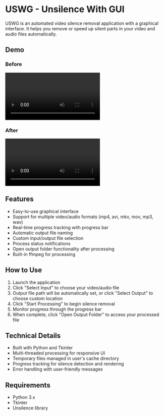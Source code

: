 # USWG - Unsilence With GUI
USWG is an automated video silence removal application with a graphical interface. It helps you remove or speed up silent parts in your video and audio files automatically.

## Demo

### Before 
![Demo Video](/docs/test.mp4)

### After
![Demo Video](/docs/test_unsilenced.mp4)

## Features
- Easy-to-use graphical interface
- Support for multiple video/audio formats (mp4, avi, mkv, mov, mp3, wav)
- Real-time progress tracking with progress bar
- Automatic output file naming
- Custom input/output file selection
- Process status notifications
- Open output folder functionality after processing
- Built-in ffmpeg for processing

## How to Use
1. Launch the application
2. Click "Select Input" to choose your video/audio file
3. Output file path will be automatically set, or click "Select Output" to choose custom location
4. Click "Start Processing" to begin silence removal
5. Monitor progress through the progress bar
6. When complete, click "Open Output Folder" to access your processed file

## Technical Details
- Built with Python and Tkinter
- Multi-threaded processing for responsive UI
- Temporary files managed in user's cache directory
- Progress tracking for silence detection and rendering
- Error handling with user-friendly messages

## Requirements
- Python 3.x
- Tkinter
- Unsilence library
